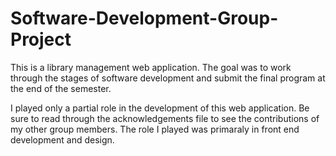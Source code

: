 # Software-Development-Group-Project
This is a library management web application. The goal was to work through the stages of software development and submit the final program at the end of the semester.

I played only a partial role in the development of this web application. Be sure to read through the acknowledgements file to see the contributions of my other group members. The role I played was primaraly in front end development and design. 
